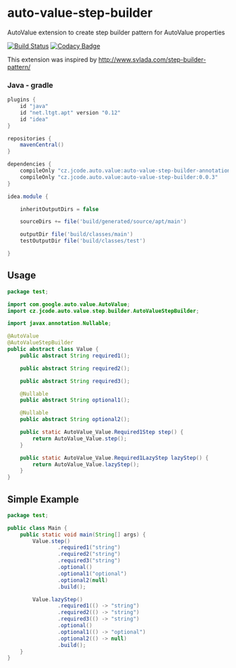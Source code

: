 # auto-value-step-builder
AutoValue extension to create step builder pattern for AutoValue properties

[![Build Status](https://travis-ci.org/sopak/auto-value-step-builder.svg?branch=master)](https://travis-ci.org/sopak/auto-value-step-builder)
[![Codacy Badge](https://api.codacy.com/project/badge/Grade/50182c994f8344aca764251ba3f50166)](https://www.codacy.com/app/sopak/auto-value-step-builder?utm_source=github.com&amp;utm_medium=referral&amp;utm_content=sopak/auto-value-step-builder&amp;utm_campaign=Badge_Grade)

This extension was inspired by http://www.svlada.com/step-builder-pattern/

### Java - gradle

```groovy
plugins {
    id "java"
    id "net.ltgt.apt" version "0.12"
    id "idea"
}

repositories {
    mavenCentral()
}

dependencies {
    compileOnly "cz.jcode.auto.value:auto-value-step-builder-annotations:0.0.3"
    compileOnly "cz.jcode.auto.value:auto-value-step-builder:0.0.3"
}

idea.module {

    inheritOutputDirs = false

    sourceDirs += file('build/generated/source/apt/main')

    outputDir file('build/classes/main')
    testOutputDir file('build/classes/test')

}
```

## Usage

```java
package test;

import com.google.auto.value.AutoValue;
import cz.jcode.auto.value.step.builder.AutoValueStepBuilder;

import javax.annotation.Nullable;

@AutoValue
@AutoValueStepBuilder
public abstract class Value {
    public abstract String required1();

    public abstract String required2();

    public abstract String required3();

    @Nullable
    public abstract String optional1();

    @Nullable
    public abstract String optional2();

    public static AutoValue_Value.Required1Step step() {
        return AutoValue_Value.step();
    }

    public static AutoValue_Value.Required1LazyStep lazyStep() {
        return AutoValue_Value.lazyStep();
    }
}

```

## Simple Example

```java
package test;

public class Main {
    public static void main(String[] args) {
        Value.step()
                .required1("string")
                .required2("string")
                .required3("string")
                .optional()
                .optional1("optional")
                .optional2(null)
                .build();

        Value.lazyStep()
                .required1(() -> "string")
                .required2(() -> "string")
                .required3(() -> "string")
                .optional()
                .optional1(() -> "optional")
                .optional2(() -> null)
                .build();
    }
}
```
